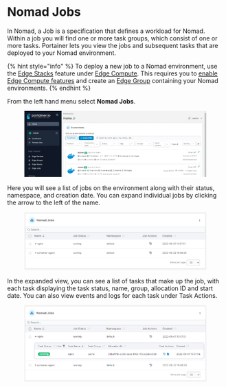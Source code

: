 # Nomad Jobs

In Nomad, a Job is a specification that defines a workload for Nomad. Within a job you will find one or more task groups, which consist of one or more tasks. Portainer lets you view the jobs and subsequent tasks that are deployed to your Nomad environment.

{% hint style="info" %}
To deploy a new job to a Nomad environment, use the [Edge Stacks](../edge/stacks.md) feature under [Edge Compute](../edge/). This requires you to [enable Edge Compute features](../../admin/settings/edge/) and create an [Edge Group](../edge/groups.md) containing your Nomad environments.
{% endhint %}

From the left hand menu select **Nomad Jobs**.

<figure><img src="../../.gitbook/assets/2.15-nomad-jobs.gif" alt=""><figcaption></figcaption></figure>

Here you will see a list of jobs on the environment along with their status, namespace, and creation date. You can expand individual jobs by clicking the arrow to the left of the name.

<figure><img src="../../.gitbook/assets/2.15-nomad-jobs-list.png" alt=""><figcaption></figcaption></figure>

In the expanded view, you can see a list of tasks that make up the job, with each task displaying the task status, name, group, allocation ID and start date. You can also view events and logs for each task under Task Actions.

<figure><img src="../../.gitbook/assets/2.15-nomad-jobs-list-expanded.png" alt=""><figcaption></figcaption></figure>

